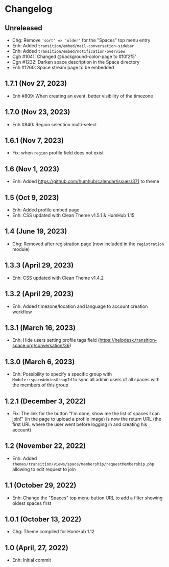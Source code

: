 Changelog
=========

Unreleased
--------------------
- Chg: Remove `'sort' => 'older'` for the "Spaces" top menu entry
- Enh: Added `transition/embed/mail-conversation-sidebar`
- Enh: Added `transition/embed/notification-overview`
- Cgh #1041: Changed @background-color-page to #f0f2f5'
- Cgn #1232: Darken space description in the Space directory
- Enh #1260: Space stream page to be embedded

1.7.1 (Nov 27, 2023)
--------------------
- Enh #809: When creating an event, better visibility of the timezone

1.7.0 (Nov 23, 2023)
--------------------
- Enh #840: Region selection multi-select

1.6.1 (Nov 7, 2023)
--------------------
- Fix: when `region` profile field does not exist

1.6 (Nov 1, 2023)
--------------------
- Enh: Added https://github.com/humhub/calendar/issues/371 to theme

1.5 (Oct 9, 2023)
--------------------
- Enh: Added profile embed page
- Enh: CSS updated with Clean Theme v1.5.1 & HumHub 1.15

1.4 (June 19, 2023)
--------------------
- Chg: Removed after registration page (now included in the `registration` module)

1.3.3 (April 29, 2023)
--------------------
- Enh: CSS updated with Clean Theme v1.4.2

1.3.2 (April 29, 2023)
--------------------
- Enh: Added timezone/location and language to account creation workflow

1.3.1 (March 16, 2023)
--------------------
- Enh: Hide users setting profile tags field (https://helpdesk.transition-space.org/conversation/36)

1.3.0 (March 6, 2023)
--------------------
- Enh: Possibility to specify a specific group with `Module::spaceAdminsGroupId` to sync all admin users of all spaces with the members of this group

1.2.1 (December 3, 2022)
--------------------
- Fix: The link for the button "I\'m done, show me the list of spaces I can join!" (in the page to upload a profile image) is now the return URL (the first URL where the user went before logging in and creating his account)

1.2 (November 22, 2022)
--------------------
- Enh: Added `themes/transition/views/space/membership/requestMembership.php` allowing to edit request to join

1.1 (October 29, 2022)
--------------------
- Enh: Change the "Spaces" top menu button URL to add a filter showing oldest spaces first

1.0.1 (October 13, 2022)
--------------------
- Chg: Theme compiled for HumHub 1.12

1.0 (April, 27, 2022)
--------------------
- Enh: Initial commit
